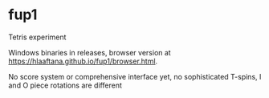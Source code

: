 # fup1

Tetris experiment

Windows binaries in releases, browser version at https://hlaaftana.github.io/fup1/browser.html.

No score system or comprehensive interface yet, no sophisticated T-spins, I and O piece rotations are different